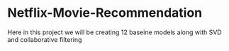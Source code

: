 # Netflix-Movie-Recommendation

Here in this project we will be creating 12 baseine models along with SVD and collaborative filtering